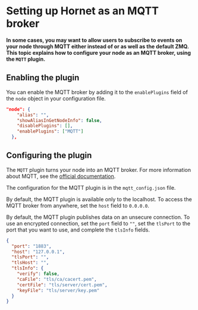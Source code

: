 # Setting up Hornet as an MQTT broker

**In some cases, you may want to allow users to subscribe to events on your node through MQTT either instead of or as well as the default ZMQ. This topic explains how to configure your node as an MQTT broker, using the `MQTT` plugin.**

## Enabling the plugin

You can enable the MQTT broker by adding it to the `enablePlugins` field of the `node` object in your configuration file.

```json
"node": {
    "alias": "",
    "showAliasInGetNodeInfo": false,
    "disablePlugins": [],
    "enablePlugins": ["MQTT"]
  },
```

## Configuring the plugin

The `MQTT` plugin turns your node into an MQTT broker. For more information about MQTT, see the [official documentation](https://mqtt.org/).

The configuration for the MQTT plugin is in the `mqtt_config.json` file.

By default, the MQTT plugin is available only to the localhost. To access the MQTT broker from anywhere, set the `host` field to `0.0.0.0`.

By default, the MQTT plugin publishes data on an unsecure connection. To use an encrypted connection, set the `port` field to `""`, set the `tlsPort` to the port that you want to use, and complete the `tlsInfo` fields.

```json
{
  "port": "1883",
  "host": "127.0.0.1",
  "tlsPort": "",
  "tlsHost": "",
  "tlsInfo": {
    "verify": false,
    "caFile": "tls/ca/cacert.pem",
    "certFile": "tls/server/cert.pem",
    "keyFile": "tls/server/key.pem"
  }
}
```